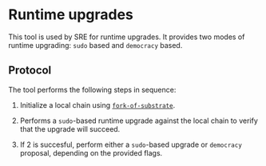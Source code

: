 # Runtime upgrades

This tool is used by SRE for runtime upgrades. It provides two modes of runtime upgrading: `sudo` based and `democracy` based.

## Protocol

The tool performs the following steps in sequence:

1. Initialize a local chain using [`fork-of-substrate`](https://github.com/maxsam4/fork-off-substrate).

2. Performs a `sudo`-based runtime upgrade against the local chain to verify that the upgrade will succeed.

3. If 2 is succesful, perform either a `sudo`-based upgrade or `democracy` proposal, depending on the provided flags.